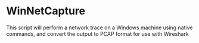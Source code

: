 # WinNetCapture
This script will perform a network trace on a Windows machine using native commands, and convert the output to PCAP format for use with Wireshark
